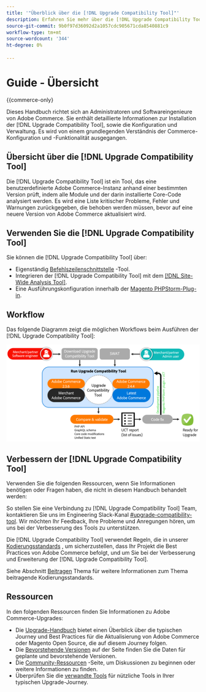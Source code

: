 ```yaml
---
title: '"Überblick über die [!DNL Upgrade Compatibility Tool]"'
description: Erfahren Sie mehr über die [!DNL Upgrade Compatibility Tool] und wie es Ihnen bei Ihrem Adobe Commerce-Projekt helfen kann.
source-git-commit: 9b0f97d36092d2a1057cdc905671cda8540881c9
workflow-type: tm+mt
source-wordcount: '344'
ht-degree: 0%

---
```



# Guide - Übersicht

{{commerce-only}

Dieses Handbuch richtet sich an Administratoren und Softwareingenieure von Adobe Commerce. Sie enthält detaillierte Informationen zur Installation der [!DNL Upgrade Compatibility Tool], sowie die Konfiguration und Verwaltung. Es wird von einem grundlegenden Verständnis der Commerce-Konfiguration und -Funktionalität ausgegangen.

## Übersicht über die [!DNL Upgrade Compatibility Tool]

Die [!DNL Upgrade Compatibility Tool] ist ein Tool, das eine benutzerdefinierte Adobe Commerce-Instanz anhand einer bestimmten Version prüft, indem alle Module und der darin installierte Core-Code analysiert werden. Es wird eine Liste kritischer Probleme, Fehler und Warnungen zurückgegeben, die behoben werden müssen, bevor auf eine neuere Version von Adobe Commerce aktualisiert wird.

## Verwenden Sie die [!DNL Upgrade Compatibility Tool]

Sie können die [!DNL Upgrade Compatibility Tool] über:

- Eigenständig [Befehlszeilenschnittstelle](../upgrade-compatibility-tool/run.md) -Tool.
- Integrieren der [!DNL Upgrade Compatibility Tool] mit dem [[!DNL Site-Wide Analysis Tool]](../upgrade-compatibility-tool/integrate-analysis-tool.md).
- Eine Ausführungskonfiguration innerhalb der [Magento PHPStorm-Plug-in](../upgrade-compatibility-tool/run-configuration-phpstorm-plugin.md).

## Workflow

Das folgende Diagramm zeigt die möglichen Workflows beim Ausführen der [!DNL Upgrade Compatibility Tool]:

![[!DNL Upgrade Compatibility Tool] Abbildung](../../assets/upgrade-guide/uct-diagram-v5.png)

## Verbessern der [!DNL Upgrade Compatibility Tool]

Verwenden Sie die folgenden Ressourcen, wenn Sie Informationen benötigen oder Fragen haben, die nicht in diesem Handbuch behandelt werden:

So stellen Sie eine Verbindung zu [!DNL Upgrade Compatibility Tool] Team, kontaktieren Sie uns im Engineering Slack-Kanal [#upgrade-compatibility-tool](https://magentocommeng.slack.com/archives/C019Y143U9F). Wir möchten Ihr Feedback, Ihre Probleme und Anregungen hören, um uns bei der Verbesserung des Tools zu unterstützen.

Die [!DNL Upgrade Compatibility Tool] verwendet Regeln, die in unserer [Kodierungsstandards](https://devdocs.magento.com/guides/v2.4/coding-standards/bk-coding-standards.html) , um sicherzustellen, dass Ihr Projekt die Best Practices von Adobe Commerce befolgt, und um Sie bei der Verbesserung und Erweiterung der [!DNL Upgrade Compatibility Tool].

Siehe Abschnitt [Beitragen](https://devdocs.magento.com/guides/v2.4/coding-standards/contributing.html) Thema für weitere Informationen zum Thema beitragende Kodierungsstandards.

## Ressourcen

In den folgenden Ressourcen finden Sie Informationen zu Adobe Commerce-Upgrades:

- Die [Upgrade-Handbuch](https://experienceleague.adobe.com/docs/commerce-operations/upgrade-guide/overview.html) bietet einen Überblick über die typischen Journey und Best Practices für die Aktualisierung von Adobe Commerce oder Magento Open Source, die auf diesem Journey folgen.
- Die [Bevorstehende Versionen](https://devdocs.magento.com/release/) auf der Seite finden Sie die Daten für geplante und bevorstehende Versionen.
- Die [Community-Ressourcen](https://developer.adobe.com/commerce/contributor/community/) -Seite, um Diskussionen zu beginnen oder weitere Informationen zu finden.
- Überprüfen Sie die [verwandte Tools](../upgrade-compatibility-tool/related-tools.md) für nützliche Tools in Ihrer typischen Upgrade-Journey.
